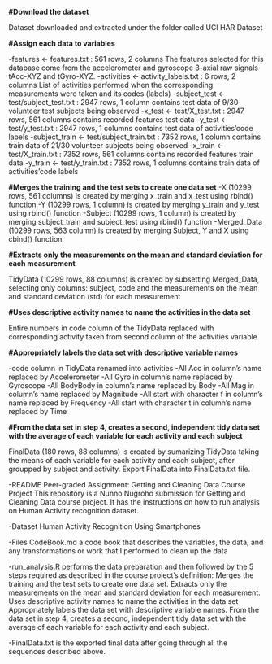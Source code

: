 **#Download the dataset**

Dataset downloaded and extracted under the folder called UCI HAR Dataset

**#Assign each data to variables**

-features <- features.txt : 561 rows, 2 columns The features selected for this database come from the accelerometer and gyroscope 3-axial raw signals tAcc-XYZ and tGyro-XYZ.
-activities <- activity_labels.txt : 6 rows, 2 columns List of activities performed when the corresponding measurements were taken and its codes (labels)
-subject_test <- test/subject_test.txt : 2947 rows, 1 column contains test data of 9/30 volunteer test subjects being observed
-x_test <- test/X_test.txt : 2947 rows, 561 columns contains recorded features test data
-y_test <- test/y_test.txt : 2947 rows, 1 columns contains test data of activities’code labels
-subject_train <- test/subject_train.txt : 7352 rows, 1 column contains train data of 21/30 volunteer subjects being observed
-x_train <- test/X_train.txt : 7352 rows, 561 columns contains recorded features train data
-y_train <- test/y_train.txt : 7352 rows, 1 columns contains train data of activities’code labels

**#Merges the training and the test sets to create one data set**
-X (10299 rows, 561 columns) is created by merging x_train and x_test using rbind() function
-Y (10299 rows, 1 column) is created by merging y_train and y_test using rbind() function
-Subject (10299 rows, 1 column) is created by merging subject_train and subject_test using rbind() function
-Merged_Data (10299 rows, 563 column) is created by merging Subject, Y and X using cbind() function

**#Extracts only the measurements on the mean and standard deviation for each measurement**

TidyData (10299 rows, 88 columns) is created by subsetting Merged_Data, selecting only columns: subject, code and the measurements on the mean and standard deviation (std) for each measurement

**#Uses descriptive activity names to name the activities in the data set**

Entire numbers in code column of the TidyData replaced with corresponding activity taken from second column of the activities variable

**#Appropriately labels the data set with descriptive variable names**

-code column in TidyData renamed into activities
-All Acc in column’s name replaced by Accelerometer
-All Gyro in column’s name replaced by Gyroscope
-All BodyBody in column’s name replaced by Body
-All Mag in column’s name replaced by Magnitude
-All start with character f in column’s name replaced by Frequency
-All start with character t in column’s name replaced by Time

**#From the data set in step 4, creates a second, independent tidy data set with the average of each variable for each activity and each subject**

FinalData (180 rows, 88 columns) is created by sumarizing TidyData taking the means of each variable for each activity and each subject, after groupped by subject and activity. Export FinalData into FinalData.txt file.

-README Peer-graded Assignment: Getting and Cleaning Data Course Project This repository is a Nunno Nugroho submission for Getting and Cleaning Data course project. It has the instructions on how to run analysis on Human Activity recognition dataset.

-Dataset Human Activity Recognition Using Smartphones

-Files CodeBook.md a code book that describes the variables, the data, and any transformations or work that I performed to clean up the data

-run_analysis.R performs the data preparation and then followed by the 5 steps required as described in the course project’s definition: Merges the training and the test sets to create one data set. Extracts only the measurements on the mean and standard deviation for each measurement. Uses descriptive activity names to name the activities in the data set Appropriately labels the data set with descriptive variable names. From the data set in step 4, creates a second, independent tidy data set with the average of each variable for each activity and each subject.

-FinalData.txt is the exported final data after going through all the sequences described above.

